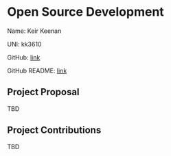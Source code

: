 # Open Source Development

Name: Keir Keenan

UNI: kk3610

GitHub: [link](https://github.com/keirkeenan)

GitHub README: [link](https://github.com/keirkeenan/keirkeenan/blob/main/README.md)

## Project Proposal

TBD

## Project Contributions

TBD
